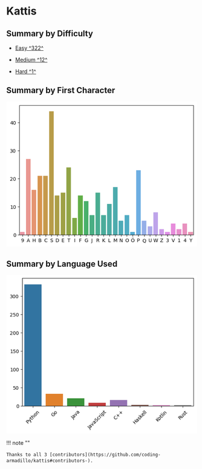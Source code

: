 # Kattis

## Summary by Difficulty

- [Easy ^322^](easy.md)

- [Medium ^12^](medium.md)

- [Hard ^1^](hard.md)

## Summary by First Character

![summary-by-first-char](summary-by-first-char.png)

## Summary by Language Used

![summary-by-language](summary-by-language.png)

!!! note ""

    Thanks to all 3 [contributors](https://github.com/coding-armadillo/kattis#contributors-).
